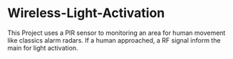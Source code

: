 Wireless-Light-Activation
=========================

This Project uses a PIR sensor to monitoring an area for human movement like classics alarm radars. If a human approached, a RF signal inform the main for light activation.

